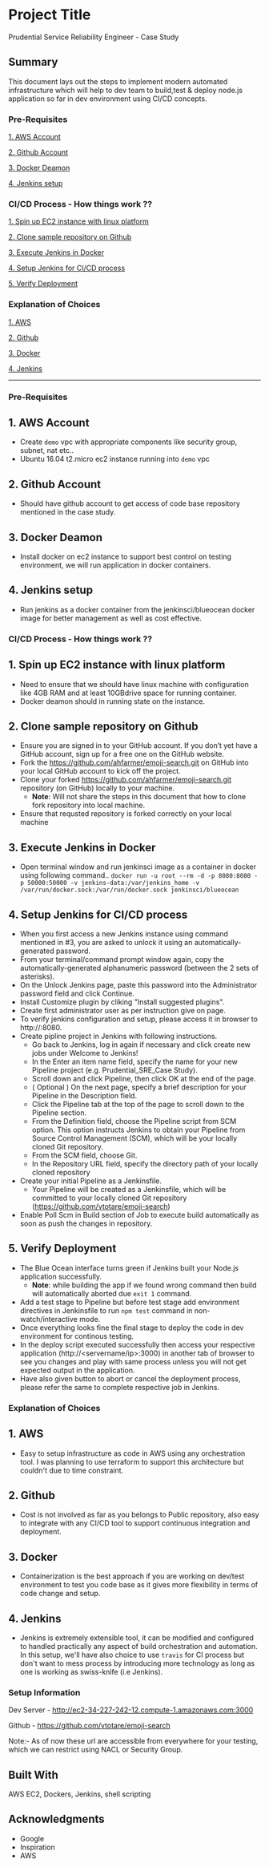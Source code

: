 # Project Title

Prudential Service Reliability Engineer - Case Study

## Summary ##

This document lays out the steps to implement modern automated infrastructure which will help to dev team to build,test & deploy node.js application so far in dev environment using CI/CD concepts.

### Pre-Requisites ###

[1. AWS Account](#1-aws-account)

[2. Github Account](#2-github-account)

[3. Docker Deamon](#3-docker-deamon)

[4. Jenkins setup](#4-jenkins-setup)


### CI/CD Process - How things work ?? ###

[1. Spin up EC2 instance with linux platform](#1-spin-up-ec2-instance-with-linux-platform)

[2. Clone sample repository on Github](#2-clone-sample-repository-on-github)

[3. Execute Jenkins in Docker](#3-execute-jenkins-in-docker)

[4. Setup Jenkins for CI/CD process](#4-setup-jenkins-for-ci/cd-process)

[5. Verify Deployment](#5-verify-deployment)


### Explanation of Choices ###

[1. AWS](#1-aws)

[2. Github](#2-github)

[3. Docker](#3-docker)

[4. Jenkins](#4-jenkins)

---

### Pre-Requisites

## 1. AWS Account
- Create `demo` vpc with appropriate components like security group, subnet, nat etc..
- Ubuntu 16.04 t2.micro ec2 instance running into `demo` vpc


## 2. Github Account
- Should have github account to get access of code base repository mentioned in the case study.


## 3. Docker Deamon
- Install docker on ec2 instance to support best control on testing environment, we will run application in docker containers.


## 4. Jenkins setup
- Run jenkins as a docker container from the jenkinsci/blueocean docker image for better management as well as cost effective.


### CI/CD Process - How things work ??

## 1. Spin up EC2 instance with linux platform   
- Need to ensure that we should have linux machine with configuration like 4GB RAM and at least 10GBdrive space for running container.
- Docker deamon should in running state on the instance.


## 2. Clone sample repository on Github
- Ensure you are signed in to your GitHub account. If you don’t yet have a GitHub account, sign up for a free one on the GitHub website.
- Fork the https://github.com/ahfarmer/emoji-search.git  on GitHub into your local GitHub account to kick off the project.
- Clone your forked https://github.com/ahfarmer/emoji-search.git repository (on GitHub) locally to your machine.
  - **Note**: Will not share the steps in this document that how to clone fork repository into local machine.
- Ensure that requsted repository is forked correctly on your local machine


## 3. Execute Jenkins in Docker
- Open terminal window and run jenkinsci image as a container in docker using following command..
  `docker run -u root --rm -d -p 8080:8080 -p 50000:50000 -v jenkins-data:/var/jenkins_home -v /var/run/docker.sock:/var/run/docker.sock jenkinsci/blueocean`


## 4. Setup Jenkins for CI/CD process
- When you first access a new Jenkins instance using command mentioned in #3, you are asked to unlock it using an automatically-generated password.
- From your terminal/command prompt window again, copy the automatically-generated alphanumeric password (between the 2 sets of asterisks).
- On the Unlock Jenkins page, paste this password into the Administrator password field and click Continue.
- Install Customize plugin by cliking "Install suggested plugins".
- Create first administrator user as per instruction give on page.
- To verify jenkins configuration and setup, please access it in browser to http://<servername>:8080.
- Create pipline project in Jenkins with following instructions.
  - Go back to Jenkins, log in again if necessary and click create new jobs under Welcome to Jenkins!
  - In the Enter an item name field, specify the name for your new Pipeline project (e.g. Prudential_SRE_Case Study).
  - Scroll down and click Pipeline, then click OK at the end of the page.
  - ( Optional ) On the next page, specify a brief description for your Pipeline in the Description field.
  - Click the Pipeline tab at the top of the page to scroll down to the Pipeline section.
  - From the Definition field, choose the Pipeline script from SCM option. This option instructs Jenkins to obtain your Pipeline from Source Control Management (SCM), which will be your locally cloned Git repository.
  - From the SCM field, choose Git.
  - In the Repository URL field, specify the directory path of your locally cloned repository
- Create your initial Pipeline as a Jenkinsfile.
  - Your Pipeline will be created as a Jenkinsfile, which will be committed to your locally cloned Git repository (https://github.com/vtotare/emoji-search)
- Enable Poll Scm in Build section of Job to execute build automatically as soon as push the changes in repository.


## 5. Verify Deployment
- The Blue Ocean interface turns green if Jenkins built your Node.js application successfully.
  - **Note**: while building the app if we found wrong command then build will automatically aborted due `exit 1` command.
- Add a test stage to Pipeline but before test stage add environment directives in Jenkinsfile to run `npm test`
command in non-watch/interactive mode.
- Once everything looks fine the final stage to deploy the code in dev environment for continous testing.
- In the deploy script executed successfully then access your respective application (http://<servername/ip>:3000) in another tab of browser to see you changes and play with same process unless you will not get expected output in the application.
- Have also given button to abort or cancel the deployment process, please refer the same to complete respective job in Jenkins.


### Explanation of Choices

## 1. AWS
- Easy to setup infrastructure as code in AWS using any orchestration tool. I was planning to use terraform to support this architecture but couldn't due to time constraint.

## 2. Github
- Cost is not involved as far as you belongs to Public repository, also easy to integrate with any CI/CD tool to support continuous integration and deployment.

## 3. Docker
- Containerization is the best approach if you are working on dev/test environment to test you code base as it gives more flexibility in terms of code change and setup.

## 4. Jenkins
- Jenkins is extremely extensible tool, it can be modified and configured to handled practically any aspect of build orchestration and automation. In this setup, we'll have also choice to use `travis` for CI process but don't want to mess process by introducing more technology as long as one is working as swiss-knife (i.e Jenkins).


### Setup Information

Dev Server - http://ec2-34-227-242-12.compute-1.amazonaws.com:3000

Github 		- https://github.com/vtotare/emoji-search

Note:- As of now these url are accessible from everywhere for your testing, which we can restrict using NACL or Security Group.

## Built With
AWS EC2, Dockers, Jenkins, shell scripting


## Acknowledgments

* Google
* Inspiration
* AWS
